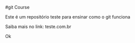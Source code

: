 #git Course

Este é um repositório teste para ensinar como o git funciona

Saiba mais no link: teste.com.br

Ok

